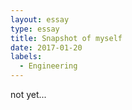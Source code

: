 ```yaml
---
layout: essay
type: essay
title: Snapshot of myself
date: 2017-01-20
labels:
  - Engineering
---
```


not yet...

